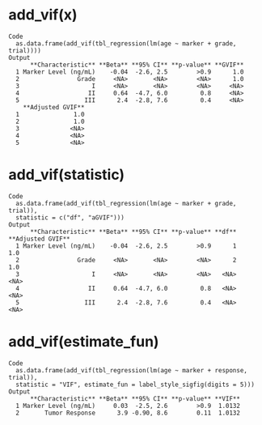 # add_vif(x)

    Code
      as.data.frame(add_vif(tbl_regression(lm(age ~ marker + grade, trial))))
    Output
          **Characteristic** **Beta** **95% CI** **p-value** **GVIF**
      1 Marker Level (ng/mL)    -0.04  -2.6, 2.5        >0.9      1.0
      2                Grade     <NA>       <NA>        <NA>      1.0
      3                    I     <NA>       <NA>        <NA>     <NA>
      4                   II     0.64  -4.7, 6.0         0.8     <NA>
      5                  III      2.4  -2.8, 7.6         0.4     <NA>
        **Adjusted GVIF**
      1               1.0
      2               1.0
      3              <NA>
      4              <NA>
      5              <NA>

# add_vif(statistic)

    Code
      as.data.frame(add_vif(tbl_regression(lm(age ~ marker + grade, trial)),
      statistic = c("df", "aGVIF")))
    Output
          **Characteristic** **Beta** **95% CI** **p-value** **df** **Adjusted GVIF**
      1 Marker Level (ng/mL)    -0.04  -2.6, 2.5        >0.9      1               1.0
      2                Grade     <NA>       <NA>        <NA>      2               1.0
      3                    I     <NA>       <NA>        <NA>   <NA>              <NA>
      4                   II     0.64  -4.7, 6.0         0.8   <NA>              <NA>
      5                  III      2.4  -2.8, 7.6         0.4   <NA>              <NA>

# add_vif(estimate_fun)

    Code
      as.data.frame(add_vif(tbl_regression(lm(age ~ marker + response, trial)),
      statistic = "VIF", estimate_fun = label_style_sigfig(digits = 5)))
    Output
          **Characteristic** **Beta** **95% CI** **p-value** **VIF**
      1 Marker Level (ng/mL)     0.03  -2.5, 2.6        >0.9  1.0132
      2       Tumor Response      3.9 -0.90, 8.6        0.11  1.0132

